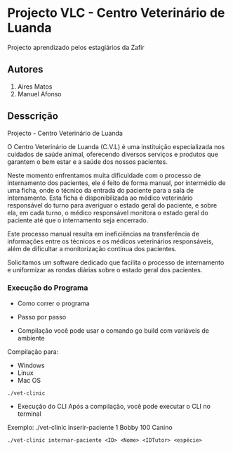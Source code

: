 # Projecto VLC - Centro Veterinário de Luanda

Projecto aprendizado pelos estagiários da Zafir

## Autores

1. Aires Matos
2. Manuel Afonso

## Desscrição

Projecto - Centro Veterinário de Luanda

O Centro Veterinário de Luanda (C.V.L) é uma instituição especializada nos cuidados de saúde animal, oferecendo diversos serviços e produtos que garantem o bem estar e a saúde dos nossos pacientes.

Neste momento enfrentamos muita dificuldade com o processo de internamento dos pacientes, ele é feito de forma manual, por intermédio de uma ficha, onde o técnico da entrada do paciente para a sala de internamento. Esta ficha é disponibilizada ao médico veterinário responsável do turno para averiguar o estado geral do paciente, e sobre ela, em cada turno, o médico responsável monitora o estado geral do paciente até que o internamento seja encerrado.

Este processo manual resulta em ineficiências na transferência de informações entre os técnicos e os médicos veterinários responsáveis, além de dificultar a monitorização contínua dos pacientes.

Solicitamos um software dedicado que facilita o processo de internamento e uniformizar as rondas diárias sobre o estado geral dos pacientes.

### Execução do Programa

* Como correr o programa
* Passo por passo

* Compilação
você pode usar o comando go build com variáveis de ambiente


Compilação para: 
- Windows
- Linux
- Mac OS

 ```
./vet-clinic 
```

* Execução do CLI
Após a compilação, você pode executar o CLI no terminal

Exemplo: ./vet-clinic inserir-paciente 1 Bobby 100 Canino
```
./vet-clinic internar-paciente <ID> <Nome> <IDTutor> <espécie>
````

